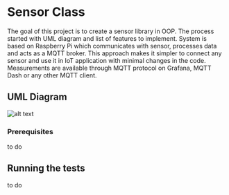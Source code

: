 # Sensor Class
The goal of this project is to create a sensor library in OOP. The process started with UML diagram and list of features to implement. System is based on Raspberry Pi which communicates with sensor, processes data and acts as a MQTT broker. This approach makes it simpler to connect any sensor and use it in IoT application with minimal changes in the code. Measurements are available through MQTT protocol on Grafana, MQTT Dash or any other MQTT client.

## UML Diagram


![alt text](https://github.com/Fysek/SensorClass/blob/master/SensorClassUML.PNG)

### Prerequisites

to do


## Running the tests

to do
